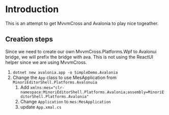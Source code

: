 # Introduction

This is an attempt to get MvvmCross and Avalonia to play nice togeather.

## Creation steps
Since we need to create our own MvvmCross.Platforms.Wpf 
to Avalonui bridge, we will prefix the bridge with ava.
This is not using the ReactUI helper since we are using
MvvmCross.

1. `dotnet new avalonia.app -o SimpleDemo.Avalonia`
1. Change the `App` class to use MesApplication from 
    `MinoriEditorShell.Platforms.Avalonuia`
    1. Add `xmlns:mes="clr-namespace:MinoriEditorShell.Platforms.Avalonia;assembly=MinoriEditorShell.Platforms.Avalonia"`
    2. Change `Application` to `mes:MesApplication`
    3. update `App.xmal.cs`

    